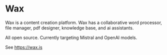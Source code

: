 # Wax
Wax is a content creation platform. Wax has a collaborative word processor, file manager, pdf designer, knowledge base, and ai assistants. 

All open source. Currently targeting Mistral and OpenAI models. 

See https://wax.is

